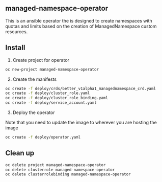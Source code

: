 ## managed-namespace-operator

This is an ansible operator the is designed to create namespaces with quotas and limits based on the creation of ManagedNamespace custom resources. 

## Install

1) Create project for operator
```bash
oc new-project managed-namespace-operator
```
2) Create the manifests
```bash
oc create -f deploy/crds/better_v1alpha1_managednamespace_crd.yaml
oc create -f deploy/cluster_role.yaml
oc create -f deploy/cluster_role_binding.yaml
oc create -f deploy/service_account.yaml
```
3) Deploy the operator

Note that you need to update the image to wherever you are hosting the image
```bash
oc create -f deploy/operator.yaml
```

## Clean up
```bash
oc delete project managed-namespace-operator
oc delete clusterrole managed-namespace-operator
oc delete clusterrolebinding managed-namespace-operator
```

